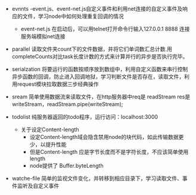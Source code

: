 - evnnts 
	-event.js、event-net.js自定义事件和利用net连接的自定义事件及响应的文件，学习node中如何处理重复回调的情况
	- event-net.js 在启动后，可以用telnet打开命令行输入127.0.0.1 8888 连接服务端模拟net连接
- parallel 读取文件夹count下的文件数据，并将它们单词数汇总计数.用completeCounts对比task长度计数的方式来计算并行的异步是否执行完毕。

- serialzation 将要运行的函数按顺序放到数组中，利用自定义函数来串行控制异步函数的回调，防止进入回调地狱，学习判断文件是否存在，读取文件，利用request模块拉取数据三步经典操作

- sream 简单使用数据流来读取文件，在http服务器中req是 readStream res是writeStream，readStream.pipe(writeStream);

- todolist 纯服务器返回的todo程序，运行访问：localhost:3000
	- 关于设定Content-length
		- 设定Content-length域会隐含禁用node的块代码，如此传输数据更少，以提升性能
		- 但是Content-length 应是字节长度而不是字符长度，不应该简单使用length
	    - node提供了 Buffer.byteLength
	
- watche-file 简单的监视文件变化，并转移到相应目录下，学习读取文件、事件监听及自定义事件

